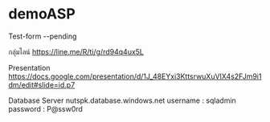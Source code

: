 # demoASP
Test-form
--pending

กลุ่มไลน์
https://line.me/R/ti/g/rd94q4ux5L

Presentation
https://docs.google.com/presentation/d/1J_48EYxi3KttsrwuXuVIX4s2FJm9i1dm/edit#slide=id.p7

Database Server
nutspk.database.windows.net
username : sqladmin
password : P@ssw0rd
